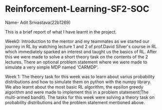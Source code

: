 # Reinforcement-Learning-SF2-SOC

Name- Adit Srivastava(22b1269)

This is a brief report of what I have learnt in  the project.

Week0:
Introduction to the mentor and my teammates as we started our journey in RL by watching lecture 1 and 2 of prof.David Silver's course in RL which immediately sparked an interest and taught us the basics of RL. After this we were made to solve a short theory task on the contents of the 2 lectures.
There an optional problem statement where we were made to simulate a very simple MDP named  'CARMDP'.

Week 1:
The theory task for this week was to learn about varius probability distributions and how to simulate them on python with the numpy library.
We also learnt about the most basic RL algorithm, the epsilon greedy algorithm and were made to implement this in a problem statement(The multi-armed bandit).
The tasks for this week were solving a theory task on probability distributions and the problem statement mentioned above.

